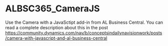 # ALBSC365_CameraJS
Use the Camera with a JavaSctipt add-in from AL Business Central. 
You can read a complete description about this in the post https://community.dynamics.com/nav/b/conceptsindailynavisionwork/posts/camera-with-javascript-and-al-business-central
